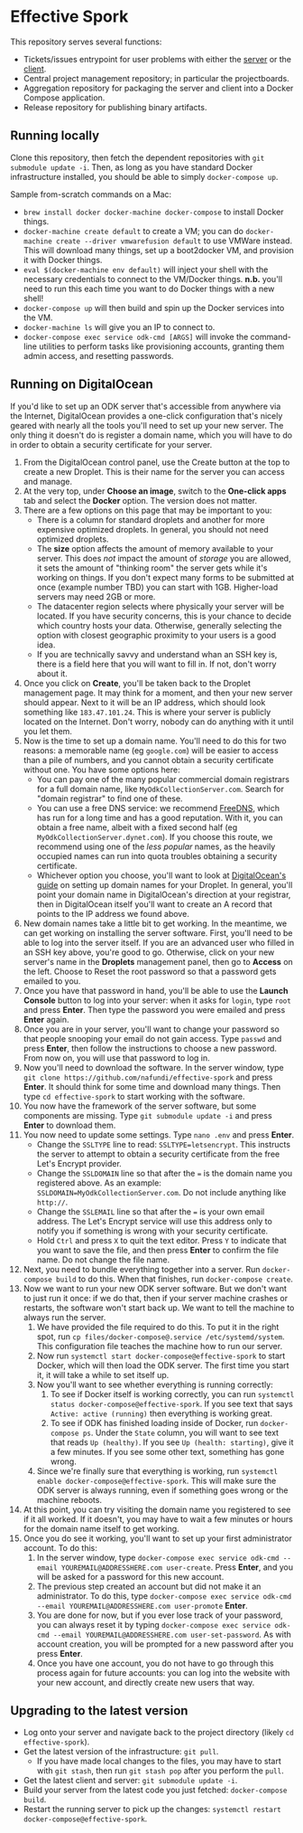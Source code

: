 Effective Spork
===============

This repository serves several functions:

* Tickets/issues entrypoint for user problems with either the [server](https://github.com/nafundi/jubilant-garbanzo) or the [client](https://github.com/nafundi/super-adventure).
* Central project management repository; in particular the projectboards.
* Aggregation repository for packaging the server and client into a Docker Compose application.
* Release repository for publishing binary artifacts.

Running locally
---------------

Clone this repository, then fetch the dependent repositories with `git submodule update -i`. Then, as long as you have standard Docker infrastructure installed, you should be able to simply `docker-compose up`.

Sample from-scratch commands on a Mac:

* `brew install docker docker-machine docker-compose` to install Docker things.
* `docker-machine create default` to create a VM; you can do `docker-machine create --driver vmwarefusion default` to use VMWare instead. This will download many things, set up a boot2docker VM, and provision it with Docker things.
* `eval $(docker-machine env default)` will inject your shell with the necessary credentials to connect to the VM/Docker things. **n.b.** you'll need to run this each time you want to do Docker things with a new shell!
* `docker-compose up` will then build and spin up the Docker services into the VM.
* `docker-machine ls` will give you an IP to connect to.
* `docker-compose exec service odk-cmd [ARGS]` will invoke the command-line utilities to perform tasks like provisioning accounts, granting them admin access, and resetting passwords.

Running on DigitalOcean
-----------------------

If you'd like to set up an ODK server that's accessible from anywhere via the Internet, DigitalOcean provides a one-click configuration that's nicely geared with nearly all the tools you'll need to set up your new server. The only thing it doesn't do is register a domain name, which you will have to do in order to obtain a security certificate for your server.

1. From the DigitalOcean control panel, use the Create button at the top to create a new Droplet. This is their name for the server you can access and manage.
2. At the very top, under **Choose an image**, switch to the **One-click apps** tab and select the **Docker** option. The version does not matter.
3. There are a few options on this page that may be important to you:
    * There is a column for standard droplets and another for more expensive optimized droplets. In general, you should not need optimized droplets.
    * The **size** option affects the amount of memory available to your server. This does _not_ impact the amount of _storage_ you are allowed, it sets the amount of "thinking room" the server gets while it's working on things. If you don't expect many forms to be submitted at once (example number TBD) you can start with 1GB. Higher-load servers may need 2GB or more.
    * The datacenter region selects where physically your server will be located. If you have security concerns, this is your chance to decide which country hosts your data. Otherwise, generally selecting the option with closest geographic proximity to your users is a good idea.
    * If you are technically savvy and understand whan an SSH key is, there is a field here that you will want to fill in. If not, don't worry about it.
4. Once you click on **Create**, you'll be taken back to the Droplet management page. It may think for a moment, and then your new server should appear. Next to it will be an IP address, which should look something like `183.47.101.24`. This is where your server is publicly located on the Internet. Don't worry, nobody can do anything with it until you let them.
5. Now is the time to set up a domain name. You'll need to do this for two reasons: a memorable name (eg `google.com`) will be easier to access than a pile of numbers, and you cannot obtain a security certificate without one. You have some options here:
    * You can pay one of the many popular commercial domain registrars for a full domain name, like `MyOdkCollectionServer.com`. Search for "domain registrar" to find one of these.
    * You can use a free DNS service: we recommend [FreeDNS](https://freedns.afraid.org/), which has run for a long time and has a good reputation. With it, you can obtain a free name, albeit with a fixed second half (eg `MyOdkCollectionServer.dynet.com`). If you choose this route, we recommend using one of the _less popular_ names, as the heavily occupied names can run into quota troubles obtaining a security certificate.
    * Whichever option you choose, you'll want to look at [DigitalOcean's guide](https://www.digitalocean.com/community/tutorials/how-to-set-up-a-host-name-with-digitalocean) on setting up domain names for your Droplet. In general, you'll point your domain name in DigitalOcean's direction at your registrar, then in DigitalOcean itself you'll want to create an A record that points to the IP address we found above.
6. New domain names take a little bit to get working. In the meantime, we can get working on installing the server software. First, you'll need to be able to log into the server itself. If you are an advanced user who filled in an SSH key above, you're good to go. Otherwise, click on your new server's name in the **Droplets** management panel, then go to **Access** on the left. Choose to Reset the root password so that a password gets emailed to you.
7. Once you have that password in hand, you'll be able to use the **Launch Console** button to log into your server: when it asks for `login`, type `root` and press **Enter**. Then type the password you were emailed and press **Enter** again.
8. Once you are in your server, you'll want to change your password so that people snooping your email do not gain access. Type `passwd` and press **Enter**, then follow the instructions to choose a new password. From now on, you will use that password to log in.
9. Now you'll need to download the software. In the server window, type `git clone https://github.com/nafundi/effective-spork` and press **Enter**. It should think for some time and download many things. Then type `cd effective-spork` to start working with the software.
10. You now have the framework of the server software, but some components are missing. Type `git submodule update -i` and press **Enter** to download them.
11. You now need to update some settings. Type `nano .env` and press **Enter**.
    * Change the `SSLTYPE` line to read: `SSLTYPE=letsencrypt`. This instructs the server to attempt to obtain a security certificate from the free Let's Encrypt provider.
    * Change the `SSLDOMAIN` line so that after the `=` is the domain name you registered above. As an example: `SSLDOMAIN=MyOdkCollectionServer.com`. Do not include anything like `http://`.
    * Change the `SSLEMAIL` line so that after the `=` is your own email address. The Let's Encrypt service will use this address only to notify you if something is wrong with your security certificate.
    * Hold `Ctrl` and press `X` to quit the text editor. Press `Y` to indicate that you want to save the file, and then press **Enter** to confirm the file name. Do not change the file name.
12. Next, you need to bundle everything together into a server. Run `docker-compose build` to do this. When that finishes, run `docker-compose create`.
13. Now we want to run your new ODK server software. But we don't want to just run it once: if we do that, then if your server machine crashes or restarts, the software won't start back up. We want to tell the machine to always run the server.
    1. We have provided the file required to do this. To put it in the right spot, run `cp files/docker-compose@.service /etc/systemd/system`. This configuration file teaches the machine how to run our server.
    2. Now run `systemctl start docker-compose@effective-spork` to start Docker, which will then load the ODK server. The first time you start it, it will take a while to set itself up.
    3. Now you'll want to see whether everything is running correctly:
        1. To see if Docker itself is working correctly, you can run `systemctl status docker-compose@effective-spork`. If you see text that says `Active: active (running)` then everything is working great.
        2. To see if ODK has finished loading inside of Docker, run `docker-compose ps`. Under the `State` column, you will want to see text that reads `Up (healthy)`. If you see `Up (health: starting)`, give it a few minutes. If you see some other text, something has gone wrong.
    4. Since we're finally sure that everything is working, run `systemctl enable docker-compose@effective-spork`. This will make sure the ODK server is always running, even if something goes wrong or the machine reboots.
14. At this point, you can try visiting the domain name you registered to see if it all worked. If it doesn't, you may have to wait a few minutes or hours for the domain name itself to get working.
15. Once you do see it working, you'll want to set up your first administrator account. To do this:
    1. In the server window, type `docker-compose exec service odk-cmd --email YOUREMAIL@ADDRESSHERE.com user-create`. Press **Enter**, and you will be asked for a password for this new account.
    2. The previous step created an account but did not make it an administrator. To do this, type `docker-compose exec service odk-cmd --email YOUREMAIL@ADDRESSHERE.com user-promote` **Enter**.
    3. You are done for now, but if you ever lose track of your password, you can always reset it by typing `docker-compose exec service odk-cmd --email YOUREMAIL@ADDRESSHERE.com user-set-password`. As with account creation, you will be prompted for a new password after you press **Enter**.
    4. Once you have one account, you do not have to go through this process again for future accounts: you can log into the website with your new account, and directly create new users that way.

Upgrading to the latest version
-------------------------------

* Log onto your server and navigate back to the project directory (likely `cd effective-spork`).
* Get the latest version of the infrastructure: `git pull`.
    * If you have made local changes to the files, you may have to start with `git stash`, then run `git stash pop` after you perform the `pull`.
* Get the latest client and server: `git submodule update -i`.
* Build your server from the latest code you just fetched: `docker-compose build`.
* Restart the running server to pick up the changes: `systemctl restart docker-compose@effective-spork`.

